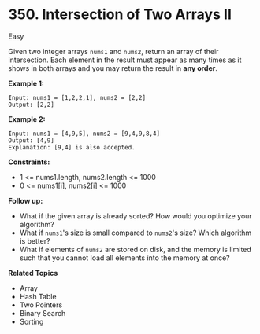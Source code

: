 # 350. Intersection of Two Arrays II

Easy

Given two integer arrays `nums1` and `nums2`, return an array of their intersection. Each element in the result must appear as many times as it shows in both arrays and you may return the result in **any order**.

 

**Example 1:**
```
Input: nums1 = [1,2,2,1], nums2 = [2,2]
Output: [2,2]
```
**Example 2:**
```
Input: nums1 = [4,9,5], nums2 = [9,4,9,8,4]
Output: [4,9]
Explanation: [9,4] is also accepted.
``` 

**Constraints:**

- 1 <= nums1.length, nums2.length <= 1000
- 0 <= nums1[i], nums2[i] <= 1000
 

**Follow up:**

- What if the given array is already sorted? How would you optimize your algorithm?
- What if `nums1`'s size is small compared to `nums2`'s size? Which algorithm is better?
- What if elements of `nums2` are stored on disk, and the memory is limited such that you cannot load all elements into the memory at once?

**Related Topics**
- Array
- Hash Table
- Two Pointers
- Binary Search
- Sorting
